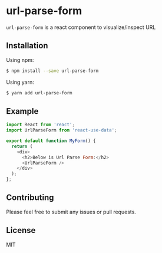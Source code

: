 # url-parse-form

`url-parse-form` is a react component to visualize/inspect URL

## Installation

Using npm:

```sh
$ npm install --save url-parse-form
```

Using yarn:

```sh
$ yarn add url-parse-form
```

## Example

```js
import React from 'react';
import UrlParseForm from 'react-use-data';

export default function MyForm() {
  return (
    <div>
      <h2>Below is Url Parse Form:</h2>
      <UrlParseForm />
    </div>
  );
};
```


## Contributing

Please feel free to submit any issues or pull requests.

## License

MIT
